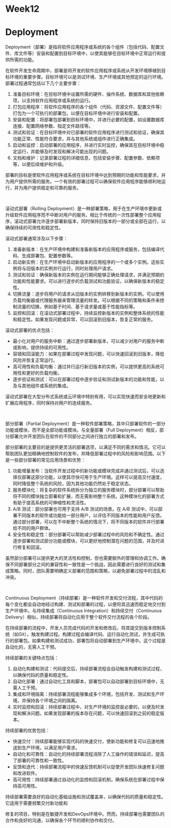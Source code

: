 # Week12

# Deployment

Deployment（部署）是指将软件应用程序或系统的各个组件（包括代码、配置文件、库文件等）安装和配置到目标环境中，以使其能够在目标环境中正常运行和提供所需的功能。

在软件开发生命周期中，部署是将开发的软件应用程序或系统从开发环境移植到目标环境的重要步骤。目标环境可以是测试环境、生产环境或其他预定的运行环境。部署过程通常包括以下几个主要步骤：

1. 准备目标环境：在目标环境中设置所需的硬件、操作系统、数据库和其他依赖项，以支持软件应用程序或系统的运行。
2. 打包应用程序：将软件应用程序的各个组件（代码、资源文件、配置文件等）打包为一个可执行的部署包，以便在目标环境中进行安装和配置。
3. 安装和配置：将部署包部署到目标环境中，并进行必要的配置，如设置数据库连接、配置网络参数、指定文件路径等。
4. 测试和验证：在目标环境中对已部署的软件应用程序进行测试和验证，确保其功能正常、性能符合要求，并与其他系统或组件进行正确集成。
5. 启动和监控：启动部署的应用程序，并进行实时监控，确保其在目标环境中稳定运行，并能够及时发现和解决可能出现的问题。
6. 文档和维护：记录部署过程的详细信息，包括安装步骤、配置参数、依赖项等，以便后续维护和升级。

部署的目标是使软件应用程序或系统在目标环境中达到预期的功能和性能要求，并为用户提供所需的服务。一个有效的部署过程可以确保软件应用程序能够顺利地运行，并为用户提供稳定和可靠的服务。

‍

滚动式部署（Rolling Deployment）是一种部署策略，用于在生产环境中更新或升级软件应用程序而不中断对用户的服务。相比于传统的一次性部署整个应用程序，滚动式部署允许逐步部署新版本，同时保持旧版本的一部分或全部在运行，以确保持续的可用性和稳定性。

滚动式部署通常涉及以下步骤：

1. 准备新版本：在生产环境中构建和准备新版本的应用程序或服务，包括编译代码、生成部署包、配置参数等。
2. 启动新实例：在生产环境中启动新版本的应用程序的一个或多个实例。这些实例将与旧版本的实例并行运行，同时处理用户请求。
3. 测试和验证：确保新版本的实例在运行期间能够正确处理请求，并满足预期的功能和性能要求。可以进行逐步的负载测试和功能验证，以确保新版本的稳定性。
4. 切换流量：逐步将用户的请求从旧版本的实例转移到新版本的实例。可以使用负载均衡器或代理服务器来管理流量的转发。可以根据不同的策略和条件来控制流量的切换，例如基于时间、基于请求量或基于性能指标等。
5. 监控和回滚：在滚动式部署过程中，持续监控新版本的实例和整体系统的性能和稳定性。如果发现问题或异常，可以回滚到旧版本，恢复正常的服务。

滚动式部署的优点包括：

* 最小化对用户的服务中断：通过逐步部署新版本，可以减少对用户的服务中断或影响，提供持续的可用性。
* 容错和回滚能力：如果在部署过程中发现问题，可以快速回滚到旧版本，降低风险并恢复正常运行。
* 高可用性和负载均衡：通过并行运行新旧版本的实例，可以提供更高的系统可用性和更好的负载均衡。
* 逐步验证和测试：可以在部署过程中逐步验证和测试新版本的功能和性能，以及与其他组件或系统的集成。

滚动式部署在大型分布式系统或云环境中特别有用，可以实现快速而安全地更新和扩展应用程序，同时保持对用户的连续服务。

‍

部分部署（Partial Deployment）是一种软件部署策略，其中只部署软件的一部分功能或模块，而不是全部功能或模块。与全量部署（Full Deployment）相反，部分部署允许开发团队在软件的不同部分之间进行独立的部署和发布。

部分部署的主要目的是提供更灵活的部署选项，以满足不同的需求和情况。它可以帮助团队更加精确地控制软件的发布，并降低部署过程中的风险和影响范围。以下是一些部分部署的常见应用场景和优势：

1. 功能增量发布：当软件开发过程中的新功能或模块完成并通过测试后，可以选择仅部署这部分功能，以使其尽快可用于生产环境。这样可以提高交付速度，同时降低整个系统的风险，因为其他功能仍然处于稳定状态。
2. 服务模块化：将复杂的软件系统拆分为独立的服务模块时，部分部署可以帮助将不同的模块独立部署和扩展，而无需影响整个系统。这种模块化的部署方式有助于提高系统的可伸缩性和灵活性。
3. A/B 测试：部分部署也可用于支持 A/B 测试的场景。在 A/B 测试中，可以部署不同版本的软件或功能给一部分用户，以评估不同版本的性能和用户反馈。通过部分部署，可以在不中断整个系统的情况下，将不同版本的软件并行部署给不同的用户群体。
4. 安全性和稳定性：部分部署可以帮助减少部署过程中的风险和不确定性。通过逐步部署和测试部分功能或模块，可以更好地控制潜在问题的范围，并及时进行修复和回滚。

虽然部分部署可以提供更大的灵活性和控制，但也需要额外的管理和协调工作。确保不同部署部分之间的兼容性和一致性是一个挑战，因此需要进行良好的测试和集成策略。同时，团队需要明确定义部署的范围和策略，以避免部署过程中的混乱和冲突。

‍

Continuous Deployment（持续部署）是一种软件开发和交付流程，其中代码的每个变化都会自动地经过构建、测试和部署的过程，以便将其迅速而稳定地交付到生产环境中。与持续集成（Continuous Integration）和持续交付（Continuous Delivery）相似，持续部署将自动化应用于整个软件交付流程的各个阶段。

在持续部署的流程中，开发人员完成代码的开发和修改后，将其提交到版本控制系统（如Git），触发构建过程。构建过程会编译代码、运行自动化测试，并生成可执行的部署包。如果构建和测试成功，部署包将自动部署到生产环境中。这个过程是自动化的，无需人工干预。

持续部署的关键特点包括：

1. 自动化构建和测试：代码提交后，持续部署流程会自动触发构建和测试过程，以确保代码的质量和稳定性。
2. 自动化部署：通过自动化工具和脚本，部署包可以自动部署到目标环境中，无需人工干预。
3. 集成和环境隔离：持续部署流程能够集成多个环境，包括开发、测试和生产环境，并保持各个环境之间的隔离。
4. 实时监控和回滚：持续部署过程中，对生产环境的监控是必要的，以便及时发现和解决问题。如果发现部署的版本存在问题，可以快速回滚到之前的稳定版本。

持续部署的优势包括：

* 快速交付：持续部署能够实现代码的快速交付，使新功能和修复可以迅速地推送到生产环境，以满足用户需求。
* 自动化和可靠性：自动化的持续部署流程消除了人工操作的错误和延迟，提高了部署的可靠性和一致性。
* 反馈和迭代：持续部署流程中的快速反馈机制可以促使开发团队快速修复问题和改进软件。
* 高可用性：持续部署通过自动化的监控和回滚机制，确保系统在部署过程中保持高可用性。

持续部署需要良好的自动化基础设施和测试覆盖率，以确保代码的质量和稳定性。它适用于需要频繁交付新功能和

修复的项目，特别是在敏捷开发和DevOps环境中。然而，持续部署也需要团队的合作和良好的沟通，以确保各个环节的顺利协作和交付。

‍

‍

‍
